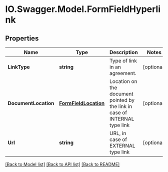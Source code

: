# IO.Swagger.Model.FormFieldHyperlink
## Properties

Name | Type | Description | Notes
------------ | ------------- | ------------- | -------------
**LinkType** | **string** | Type of link in an agreement. | [optional] 
**DocumentLocation** | [**FormFieldLocation**](FormFieldLocation.md) | Location on the document pointed by the link in case of INTERNAL type link | [optional] 
**Url** | **string** | URL, in case of EXTERNAL type link | [optional] 

[[Back to Model list]](../README.md#documentation-for-models) [[Back to API list]](../README.md#documentation-for-api-endpoints) [[Back to README]](../README.md)


